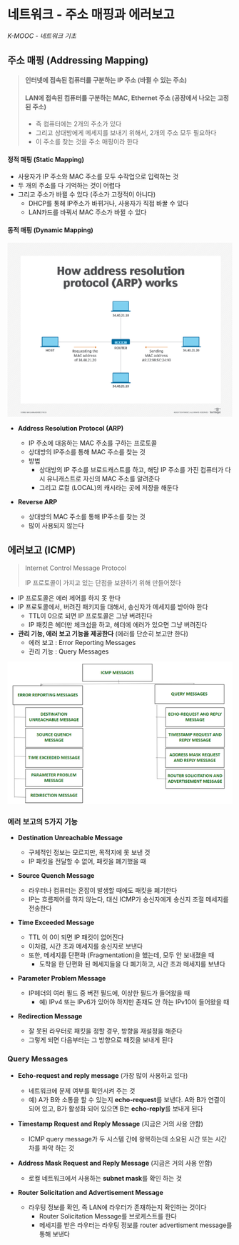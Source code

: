 # 네트워크 - 주소 매핑과 에러보고

*K-MOOC - 네트워크 기초*



## 주소 매핑 (Addressing Mapping)

> #### 인터넷에 접속된 컴퓨터를 구분하는 IP 주소 (바뀔 수 있는 주소)
>
> #### LAN에 접속된 컴퓨터를 구분하는 MAC, Ethernet 주소 (공장에서 나오는 고정 된 주소)
>
> - 즉 컴퓨터에는 2개의 주소가 있다
> - 그리고 상대방에게 메세지를 보내기 위해서, 2개의 주소 모두 필요하다
> - 이 주소를 찾는 것을 주소 매핑이라 한다



#### 정적 매핑 (Static Mapping)

- 사용자가 IP 주소와 MAC 주소를 모두 수작업으로 입력하는 것
- 두 개의 주소를 다 기억하는 것이 어렵다
- 그리고 주소가 바뀔 수 있다 (주소가 고정적이 아니다)
  - DHCP를 통해 IP주소가 바뀌거나, 사용자가 직접 바꿀 수 있다
  - LAN카드를 바꿔서 MAC 주소가 바뀔 수 있다



#### 동적 매핑 (Dynamic Mapping)

![address_mapping](14_네트워크_주소_매핑과_에러보고.assets/address_mapping.png)

- **Address Resolution Protocol (ARP)**
  - IP 주소에 대응하는 MAC 주소를 구하는 프로토콜
  - 상대방의 IP주소를 통해 MAC 주소를 찾는 것
  - 방법
    - 상대방의 IP 주소를 브로드캐스트를 하고, 해당 IP 주소를 가진 컴퓨터가 다시 유니캐스트로 자신의 MAC 주소를 알려준다
    - 그리고 로컬 (LOCAL)의 캐시라는 곳에 저장을 해둔다



- **Reverse ARP**
  - 상대방의 MAC 주소를 통해 IP주소를 찾는 것
  - 많이 사용되지 않는다



## 에러보고 (ICMP)

> Internet Control Message Protocol
>
> IP 프로토콜이 가지고 있는 단점을 보완하기 위해 만들어졌다

- IP 프로토콜은 에러 제어를 하지 못 한다
- IP 프로토콜에서, 버려진 패키지들 대해서, 송신자가 메세지를 받아야 한다
  - TTL이 0으로 되면 IP 프로토콜은 그냥 버려진다
  - IP 패킷은 헤더만 체크섬을 하고, 헤더에 에러가 있으면 그냥 버려진다
- **관리 기능, 에러 보고 기능을 제공한다** (에러를 단순히 보고만 한다)
  - 에러 보고 : Error Reporting Messages
  - 관리 기능 : Query Messages

![address_mapping1](14_네트워크_주소_매핑과_에러보고.assets/address_mapping1.png)



### 에러 보고의 5가지 기능

- **Destination Unreachable Message**
  - 구체적인 정보는 모르지만, 목적지에 못 보낸 것
  - IP 패킷을 전달할 수 없어, 패킷을 폐기했을 때



- **Source Quench Message**
  - 라우터나 컴퓨터는 혼잡이 발생할 때에도 패킷을 폐기한다
  - IP는 흐름제어를 하지 않는다, 대신 ICMP가 송신자에게 송신지 조절 메세지를 전송한다



- **Time Exceeded Message**
  - TTL 이 0이 되면 IP 패킷이 없어진다
  - 이처럼, 시간 초과 메세지를 송신지로 보낸다
  - 또한, 메세지를 단편화 (Fragmentation)을 했는데, 모두 안 보내졌을 때
    - 도착을 한 단편화 된 메세지들을 다 폐기하고, 시간 초과 메세지를 보낸다



- **Parameter Problem Message**
  - IP헤더의 여러 필드 중 버전 필드에, 이상한 필드가 들어왔을 때
    - 예) IPv4 또는 IPv6가 있어야 하지만 존재도 안 하는 IPv10이 들어왔을 때



- **Redirection Message**
  - 잘 못된 라우터로 패킷을 정할 경우, 방향을 재설정을 해준다
  - 그렇게 되면 다음부터는 그 방향으로 패킷을 보내게 된다



### Query Messages

- **Echo-request and reply message** (가장 많이 사용하고 있다)

  - 네트워크에 문제 여부를 확인시켜 주는 것
  - 예) A가 B와 소통을 할 수 있는지 **echo-request**를 보낸다. A와 B가 연결이 되어 있고, B가 활성화 되어 있으면 B는 **echo-reply**를  보내게 된다

  

- **Timestamp Request and Reply Message** (지금은 거의 사용 안함)

  - ICMP query message가 두 시스템 간에 왕복하는데 소요된 시간 또는 시간차를 파악 하는 것



- **Address Mask Request and Reply Message** (지금은 거의 사용 안함)
  - 로컬 네트워크에서 사용하는 **subnet mask**를 확인 하는 것 



- **Router Solicitation and Advertisement Message**
  - 라우팅 정보를 확인, 즉 LAN에 라우터가 존재하는지 확인하는 것이다
    - Router Solicitation Message를 브로케스트를 한다
    - 메세지를 받은 라우터는 라우팅 정보를 router advertisment message를 통해 보낸다

